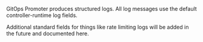 GitOps Promoter produces structured logs. All log messages use the default controller-runtime log fields.

Additional standard fields for things like rate limiting logs will be added in the future and documented here.
